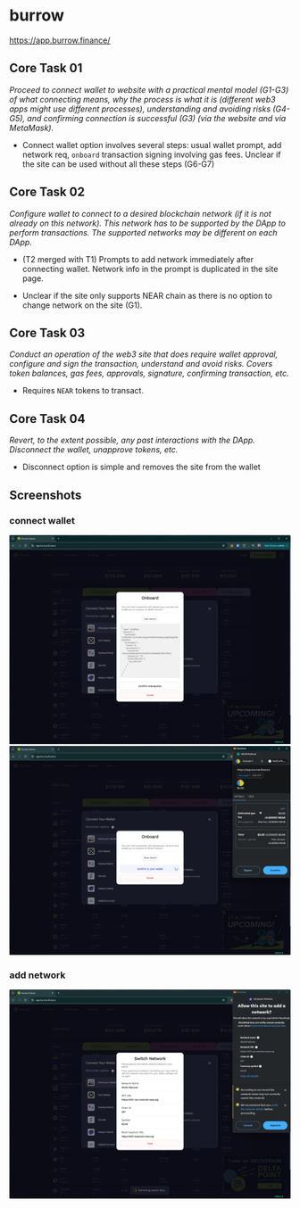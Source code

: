 # burrow
https://app.burrow.finance/

## Core Task 01

*Proceed to connect wallet to website with a practical mental model (G1-G3) of what connecting means, why the process is what it is (different web3 apps might use different processes), understanding and avoiding risks (G4-G5), and confirming connection is successful (G3) (via the website and via MetaMask).*

- Connect wallet option involves several steps: usual wallet prompt, add network req, `onboard` transaction signing involving gas fees. Unclear if the site can be used without all these steps (G6-G7)

## Core Task 02

*Configure wallet to connect to a desired blockchain network (if it is not already on this network). This network has to be supported by the DApp to perform transactions. The supported networks may be different on each DApp.* 

- (T2 merged with T1) Prompts to add network immediately after connecting wallet. Network info in the prompt is duplicated in the site page.

- Unclear if the site only supports NEAR chain as there is no option to change network on the site (G1).

## Core Task 03

*Conduct an operation of the web3 site that does require wallet approval, configure and sign the transaction, understand and avoid risks. Covers token balances, gas fees, approvals, signature, confirming transaction, etc.*

- Requires `NEAR` tokens to transact.


## Core Task 04

*Revert, to the extent possible, any past interactions with the DApp. Disconnect the wallet, unapprove tokens, etc.* 

- Disconnect option is simple and removes the site from the wallet

## Screenshots
### connect wallet
![onboard trx](image-63.png)
![onboard trx](image-64.png)

### add network
![duplicate network info](image-62.png)

